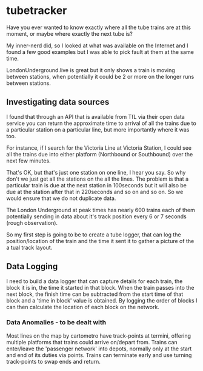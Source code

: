 # tubetracker
Have you ever wanted to know exactly where all the tube trains are at this moment, or maybe where exactly the next tube is?

My inner-nerd did, so I looked at what was available on the Internet and I found a few good examples but I was able to pick fault at them at the same time. 

LondonUnderground.live is great but it only shows a train is moving between stations, when potentially it could be 2 or more on the longer runs between stations. 

## Investigating data sources

I found that through an API that is available from TfL via their open data service you can return the approximate time to arrival of all the trains due to a particular station on a particular line, but more importantly where it was too. 

For instance, if I search for the Victoria Line at Victoria Station, I could see all the trains due into either platform (Northbound or Southbound) over the next few minutes. 

That's OK, but that's just one station on one line, I hear you say. So why don't we just get all the stations on the all the lines. The problem is that a particular train is due at the next station in 100seconds but it will also be due at the station after that in 220seconds and so on and so on. So we would ensure that we do not duplicate data. 

The London Underground at peak times has nearly 600 trains each of them potentially sending in data about it's track position every 6 or 7 seconds (rough observation). 

So my first step is going to be to create a tube logger, that can log the position/location of the train and the time it sent it to gather a picture of the a tual track layout. 


## Data Logging

I need to build a data logger that can capture details for each train, the block it is in, the time it started in that block. When the train passes into the next block, the finish time can be subtracted from the start time of that block and a 'time in block' value is obtained. By logging the order of blocks I can then calculate the location of each block on the network.

### Data Anomalies - to be dealt with
Most lines on the map by cartometro have track-points at termini, offering multiple platforms that trains could arrive on/depart from.
Trains can enter/leave the 'passenger network' into depots, normally only at the start and end of its duties via points.
Trains can terminate early and use turning track-points to swap ends and return.


